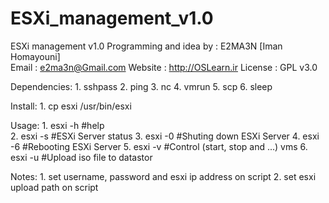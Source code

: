 # ESXi_management_v1.0
ESXi management v1.0
Programming and idea by : E2MA3N [Iman Homayouni] <br>
Email : e2ma3n@Gmail.com
Website : http://OSLearn.ir
License : GPL v3.0


Dependencies:
	1. sshpass
	2. ping
	3. nc
	4. vmrun
	5. scp
	6. sleep

Install:
	1. cp esxi /usr/bin/esxi

Usage:
	1. esxi -h #help<br>
	2. esxi -s #ESXi Server status
	3. esxi -0 #Shuting down ESXi Server
	4. esxi -6 #Rebooting ESXi Server
	5. esxi -v #Control (start, stop and ...) vms
	6. esxi -u #Upload iso file to datastor

Notes:
	1. set username, password and esxi ip address on script
	2. set esxi upload path on script
